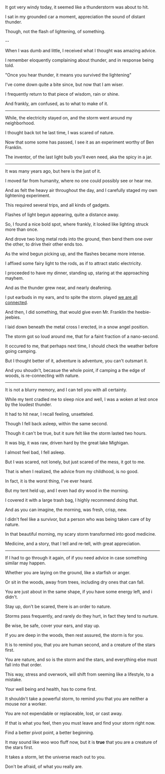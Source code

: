 It got very windy today,
it seemed like a thunderstorm was about to hit.

I sat in my grounded car a moment,
appreciation the sound of distant thunder.

Though, not the flash of lightening,
of something.

--

When I was dumb and little,
I received what I thought was amazing advice.

I remember eloquently complaining about thunder,
and in response being told.

"Once you hear thunder,
it means you survived the lightening"

I've come down quite a bite since,
but now that I am wiser.

I frequently return to that piece of wisdom,
rain or shine.

And frankly, am confused,
as to what to make of it.

---

While, the electricity stayed on,
and the storm went around my neighborhood.

I thought back tot he last time,
I was scared of nature.

Now that some some has passed,
I see it as an experiment worthy of Ben Franklin.

The inventor, of the last light bulb you'll even need,
aka the spicy in a jar.

---

It was many years ago,
but here is the just of it.

I moved far from humanity,
where no one could possibly see or hear me.

And as felt the heavy air throughout the day,
and I carefully staged my own lightening experiment.

This required several trips,
and all kinds of gadgets.

Flashes of light begun appearing,
quite a distance away.

So, I found a nice bold spot,
where frankly, it looked like lighting struck more than once.

And drove two long metal rods into the ground,
then bend them one over the other, to drive their other ends too.

As the wind begun picking up,
and the flashes became more intense.

I affixed some fairy light to the rods,
as if to attract static electricity.

I proceeded to have my dinner,
standing up, staring at the approaching mayhem.

And as the thunder grew near,
and nearly deafening.

I put earbuds in my ears, and to spite the storm.
played [we are all connected][1].

And then, I did something,
that would give even Mr. Franklin the heebie-jeebies.

I laid down beneath the metal cross I erected,
in a snow angel position.

The storm got so loud around me,
that for a faint fraction of a nano-second.

It occured to me, that perhaps next time,
I should check the weather before going camping.

But I thought better of it,
adventure is adventure, you can't outsmart it.

And you shoudn't, becasue the whole point,
if camping a the edge of woods, is re-connecting with nature.

---

It is not a blurry memory,
and I can tell you with all certainty.

While my tent cradled me to sleep nice and well,
I was a woken at lest once by the loudest thunder.

It had to hit near,
I recall feeling, unsetteled.

Though I fell back asleep,
within the same second.

Though it can't be true,
but it sure felt like the storm lasted two hours.

It was big, it was raw,
driven hard by the great lake Mighigan.

I almost feel bad,
I fell asleep.

But I was scared, not lonely,
but just scared of the mess, it got to me.

That is when I realized,
the advice from my childhood, is no good.

In fact, it is the worst thing,
I've ever heard.

But my tent held up,
and I even had dry wood in the morning.

I covered it with a large trash bag,
I highly recommend doing that.

And as you can imagine, the morning,
was fresh, crisp, new.

I didn't feel like a survivor,
but a person who was being taken care of by nature.

In that beautiful morning,
my scary storm transformed into good medicine.

Medicine, and a story,
that I tell and re-tell, with great appreciation.

---

If I had to go through it again,
of if you need advice in case something similar may happen.

Whether you are laying on the ground,
like a starfish or anger.

Or sit in the woods,
away from trees, including dry ones that can fall.

You are just about in the same shape,
if you have some energy left, and i didn't.

Stay up, don't be scared,
there is an order to nature.

Storms pass frequently,
and rarely do they hurt, in fact they tend to nurture.

Be wise, be safe,
cover your ears, and stay up.

If you are deep in the woods,
then rest assured, the storm is for you.

It is to remind you, that you are human second,
and a creature of the stars first.

You are nature, and so is the storm and the stars,
and everything else must fall into that order.

This way, stress and overwork,
will shift from seeming like a lifestyle, to a mistake.

Your well being and health,
has to come first.

It shouldn't take a powerful storm,
to remind you that you are neither a mouse nor a worker.

You are not expendable or replaceable,
lost, or cast away.

If that is what you feel,
then you must leave and find your storm right now.

Find a better pivot point,
a better beginning.

It may sound like woo woo fluff now,
but it is __true__ that you are a creature of the stars first.

It takes a storm,
let the universe reach out to you.

Don't be afraid,
of what you really are.

[1]: https://www.youtube.com/watch?v=XGK84Poeynk

